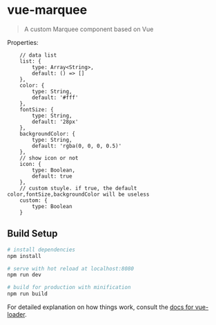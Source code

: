 # vue-marquee

> A custom Marquee component based on Vue

Properties:
```
    // data list
    list: {
        type: Array<String>,
        default: () => []
    },
    color: {
        type: String,
        default: '#fff'
    },
    fontSize: {
        type: String,
        default: '28px'
    },
    backgroundColor: {
        type: String,
        default: 'rgba(0, 0, 0, 0.5)'
    },
    // show icon or not
    icon: {
        type: Boolean,
        default: true
    },
    // custom stuyle. if true, the default color,fontSize,backgroundColor will be useless
    custom: {
        type: Boolean
    }
```

## Build Setup

``` bash
# install dependencies
npm install

# serve with hot reload at localhost:8080
npm run dev

# build for production with minification
npm run build
```

For detailed explanation on how things work, consult the [docs for vue-loader](http://vuejs.github.io/vue-loader).

